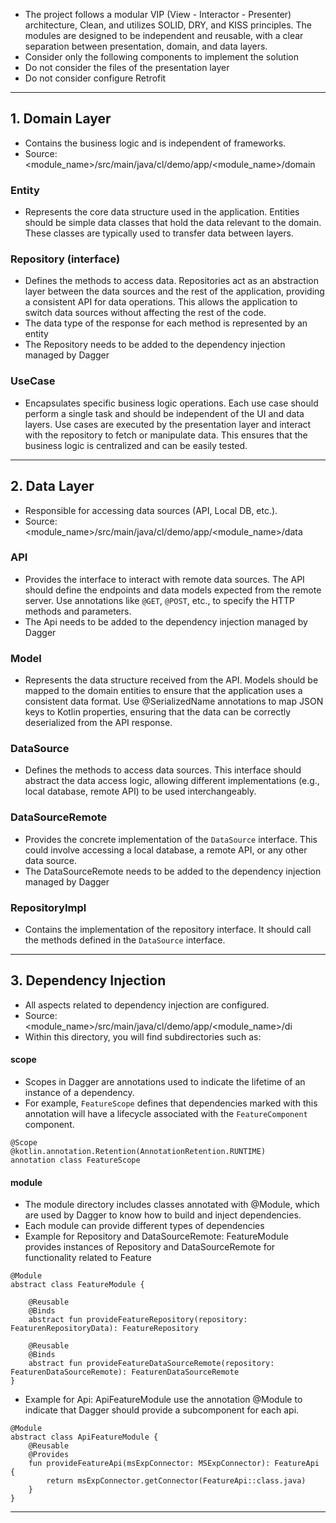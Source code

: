 - The project follows a modular VIP (View - Interactor - Presenter) architecture, Clean, and utilizes SOLID, DRY, and KISS principles. The modules are designed to be independent and reusable, with a clear separation between presentation, domain, and data layers.
- Consider only the following components to implement the solution
- Do not consider the files of the presentation layer
- Do not consider configure Retrofit
---

## 1. Domain Layer

- Contains the business logic and is independent of frameworks.
- Source: <module_name>/src/main/java/cl/demo/app/<module_name>/domain

### Entity

- Represents the core data structure used in the application. Entities should be simple data classes that hold the data relevant to the domain. These classes are typically used to transfer data between layers.

### Repository (interface)

- Defines the methods to access data. Repositories act as an abstraction layer between the data sources and the rest of the application, providing a consistent API for data operations. This allows the application to switch data sources without affecting the rest of the code.
- The data type of the response for each method is represented by an entity
- The Repository needs to be added to the dependency injection managed by Dagger

### UseCase

- Encapsulates specific business logic operations. Each use case should perform a single task and should be independent of the UI and data layers. Use cases are executed by the presentation layer and interact with the repository to fetch or manipulate data. This ensures that the business logic is centralized and can be easily tested.

---

## 2. Data Layer

- Responsible for accessing data sources (API, Local DB, etc.).
- Source: <module_name>/src/main/java/cl/demo/app/<module_name>/data

### API

- Provides the interface to interact with remote data sources. The API should define the endpoints and data models expected from the remote server. Use annotations like `@GET`, `@POST`, etc., to specify the HTTP methods and parameters.
- The Api needs to be added to the dependency injection managed by Dagger

### Model

- Represents the data structure received from the API. Models should be mapped to the domain entities to ensure that the application uses a consistent data format. Use @SerializedName annotations to map JSON keys to Kotlin properties, ensuring that the data can be correctly deserialized from the API response.

### DataSource

- Defines the methods to access data sources. This interface should abstract the data access logic, allowing different implementations (e.g., local database, remote API) to be used interchangeably.

### DataSourceRemote

- Provides the concrete implementation of the `DataSource` interface. This could involve accessing a local database, a remote API, or any other data source.
- The DataSourceRemote needs to be added to the dependency injection managed by Dagger

### RepositoryImpl

- Contains the implementation of the repository interface. It should call the methods defined in the `DataSource` interface. 

---

## 3. Dependency Injection
- All aspects related to dependency injection are configured. 
- Source: <module_name>/src/main/java/cl/demo/app/<module_name>/di
- Within this directory, you will find subdirectories such as:

#### scope
- Scopes in Dagger are annotations used to indicate the lifetime of an instance of a dependency.
- For example, `FeatureScope` defines that dependencies marked with this annotation will have a lifecycle associated with the `FeatureComponent` component.
```
@Scope
@kotlin.annotation.Retention(AnnotationRetention.RUNTIME)
annotation class FeatureScope
```

#### module
- The module directory includes classes annotated with @Module, which are used by Dagger to know how to build and inject dependencies.
- Each module can provide different types of dependencies
- Example for Repository and DataSourceRemote: FeatureModule provides instances of Repository and DataSourceRemote for functionality related to Feature
```
@Module
abstract class FeatureModule {

    @Reusable
    @Binds
    abstract fun provideFeatureRepository(repository: FeaturenRepositoryData): FeatureRepository

    @Reusable
    @Binds
    abstract fun provideFeatureDataSourceRemote(repository: FeaturenDataSourceRemote): FeaturenDataSourceRemote
}
```
- Example for Api: ApiFeatureModule use the annotation @Module to indicate that Dagger should provide a subcomponent for each api.
```
@Module
abstract class ApiFeatureModule {
    @Reusable
    @Provides
    fun provideFeatureApi(msExpConnector: MSExpConnector): FeatureApi {
        return msExpConnector.getConnector(FeatureApi::class.java)
    }
}
```
---